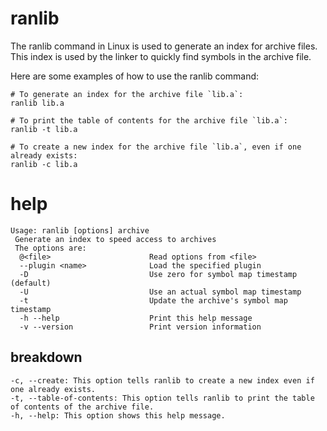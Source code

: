 # ranlib

The ranlib command in Linux is used to generate an index for archive files. This index is used by the linker to quickly find symbols in the archive file.

Here are some examples of how to use the ranlib command:

```
# To generate an index for the archive file `lib.a`:
ranlib lib.a

# To print the table of contents for the archive file `lib.a`:
ranlib -t lib.a

# To create a new index for the archive file `lib.a`, even if one already exists:
ranlib -c lib.a
```

# help 

```
Usage: ranlib [options] archive
 Generate an index to speed access to archives
 The options are:
  @<file>                      Read options from <file>
  --plugin <name>              Load the specified plugin
  -D                           Use zero for symbol map timestamp (default)
  -U                           Use an actual symbol map timestamp
  -t                           Update the archive's symbol map timestamp
  -h --help                    Print this help message
  -v --version                 Print version information
```

## breakdown 

```
-c, --create: This option tells ranlib to create a new index even if one already exists.
-t, --table-of-contents: This option tells ranlib to print the table of contents of the archive file.
-h, --help: This option shows this help message.
```
